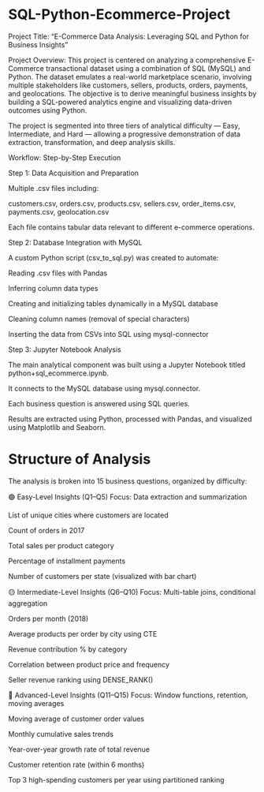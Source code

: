 # SQL-Python-Ecommerce-Project

Project Title:
“E-Commerce Data Analysis: Leveraging SQL and Python for Business Insights”

Project Overview:
This project is centered on analyzing a comprehensive E-Commerce transactional dataset using a combination of SQL (MySQL) and Python. The dataset emulates a real-world marketplace scenario, involving multiple stakeholders like customers, sellers, products, orders, payments, and geolocations. The objective is to derive meaningful business insights by building a SQL-powered analytics engine and visualizing data-driven outcomes using Python.

The project is segmented into three tiers of analytical difficulty — Easy, Intermediate, and Hard — allowing a progressive demonstration of data extraction, transformation, and deep analysis skills.

 Workflow: Step-by-Step Execution
 
Step 1: Data Acquisition and Preparation

Multiple .csv files including:

customers.csv, orders.csv, products.csv, sellers.csv, order_items.csv, payments.csv, geolocation.csv

Each file contains tabular data relevant to different e-commerce operations.




Step 2: Database Integration with MySQL

A custom Python script (csv_to_sql.py) was created to automate:

Reading .csv files with Pandas

Inferring column data types

Creating and initializing tables dynamically in a MySQL database

Cleaning column names (removal of special characters)

Inserting the data from CSVs into SQL using mysql-connector




Step 3: Jupyter Notebook Analysis

The main analytical component was built using a Jupyter Notebook titled python+sql_ecommerce.ipynb.

It connects to the MySQL database using mysql.connector.

Each business question is answered using SQL queries.

Results are extracted using Python, processed with Pandas, and visualized using Matplotlib and Seaborn.




# Structure of Analysis

The analysis is broken into 15 business questions, organized by difficulty:

🟢 Easy-Level Insights (Q1–Q5)
Focus: Data extraction and summarization

List of unique cities where customers are located

Count of orders in 2017

Total sales per product category

Percentage of installment payments

Number of customers per state (visualized with bar chart)



🟡 Intermediate-Level Insights (Q6–Q10)
Focus: Multi-table joins, conditional aggregation

Orders per month (2018)

Average products per order by city using CTE

Revenue contribution % by category

Correlation between product price and frequency

Seller revenue ranking using DENSE_RANK()



🔴 Advanced-Level Insights (Q11–Q15)
Focus: Window functions, retention, moving averages

Moving average of customer order values

Monthly cumulative sales trends

Year-over-year growth rate of total revenue

Customer retention rate (within 6 months)

Top 3 high-spending customers per year using partitioned ranking
